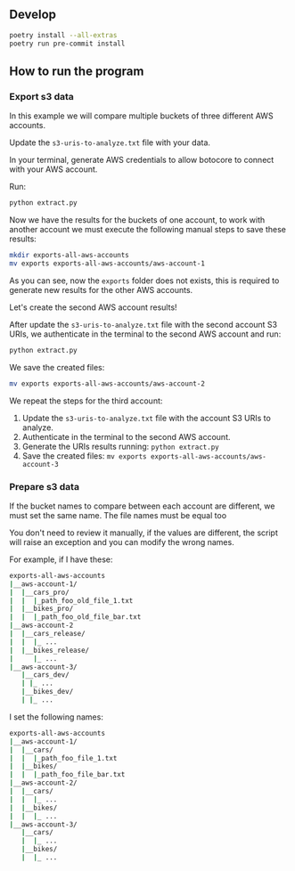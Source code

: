 ## Develop

```bash
poetry install --all-extras
poetry run pre-commit install
```

## How to run the program

### Export s3 data

In this example we will compare multiple buckets of three different AWS accounts.

Update the `s3-uris-to-analyze.txt` file with your data.

In your terminal, generate AWS credentials to allow botocore to connect with your AWS account.

Run:

```bash
python extract.py
```

Now we have the results for the buckets of one account, to work with another account we must execute the following manual steps to save these results:

```bash
mkdir exports-all-aws-accounts
mv exports exports-all-aws-accounts/aws-account-1
```

As you can see, now the `exports` folder does not exists, this is required to generate new results for the other AWS accounts.

Let's create the second AWS account results!

After update the `s3-uris-to-analyze.txt` file with the second account S3 URIs, we authenticate in the terminal to the second AWS account and run:

```bash
python extract.py
```

We save the created files:

```bash
mv exports exports-all-aws-accounts/aws-account-2
```

We repeat the steps for the third account:

1. Update the `s3-uris-to-analyze.txt` file with the account S3 URIs to analyze.
2. Authenticate in the terminal to the second AWS account.
3. Generate the URIs results running: `python extract.py`
4. Save the created files: `mv exports exports-all-aws-accounts/aws-account-3`

### Prepare s3 data

If the bucket names to compare between each account are different, we must set the same name. The file names must be equal too

You don't need to review it manually, if the values are different, the script will raise an exception and you can modify the wrong names.

For example, if I have these:

```bash
exports-all-aws-accounts
|__aws-account-1/
|  |__cars_pro/
|  |  |_path_foo_old_file_1.txt
|  |__bikes_pro/
|  |  |_path_foo_old_file_bar.txt
|__aws-account-2
|  |__cars_release/
|  |  |_ ...
|  |__bikes_release/
|     |_ ...
|__aws-account-3/
   |__cars_dev/
   | |_ ...
   |__bikes_dev/
   | |_ ...
```

I set the following names:

```bash
exports-all-aws-accounts
|__aws-account-1/
|  |__cars/
|  |  |_path_foo_file_1.txt
|  |__bikes/
|  |  |_path_foo_file_bar.txt
|__aws-account-2/
|  |__cars/
|  |  |_ ...
|  |__bikes/
|  |  |_ ...
|__aws-account-3/
   |__cars/
   |  |_ ...
   |__bikes/
   |  |_ ...
```
